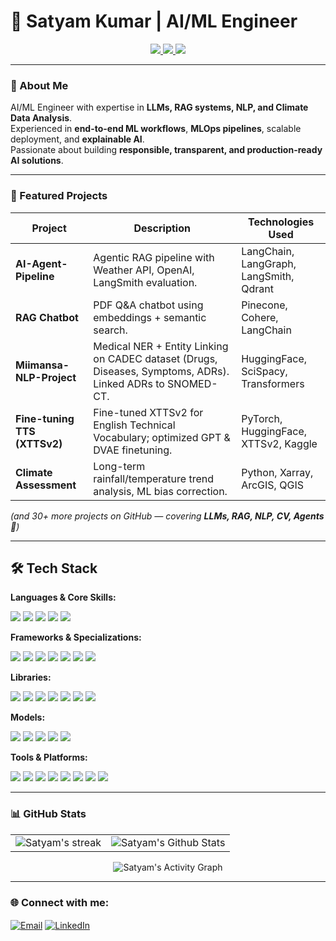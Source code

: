 # 🚀 Satyam Kumar | AI/ML Engineer  

<p align="center">
  <a href="https://www.linkedin.com/in/satyamkr07" target="_blank">
    <img src="https://img.shields.io/badge/LinkedIn-0077B5?style=for-the-badge&logo=linkedin&logoColor=white"/>
  </a>
  <a href="https://github.com/Satyam0775" target="_blank">
    <img src="https://img.shields.io/badge/GitHub-100000?style=for-the-badge&logo=github&logoColor=white"/>
  </a>
  <a href="https://satyam-kumar-iqyrpz0.gamma.site/" target="_blank">
    <img src="https://img.shields.io/badge/Portfolio-00A8E8?style=for-the-badge&logo=globe&logoColor=white"/>
  </a>
</p>

---

### 👋 About Me  

AI/ML Engineer with expertise in **LLMs, RAG systems, NLP, and Climate Data Analysis**.  
Experienced in **end-to-end ML workflows**, **MLOps pipelines**, scalable deployment, and **explainable AI**.  
Passionate about building **responsible, transparent, and production-ready AI solutions**.  

---

### 🚀 Featured Projects  

| Project | Description | Technologies Used |
|---|---|---|
| **AI-Agent-Pipeline** | Agentic RAG pipeline with Weather API, OpenAI, LangSmith evaluation. | LangChain, LangGraph, LangSmith, Qdrant |
| **RAG Chatbot** | PDF Q&A chatbot using embeddings + semantic search. | Pinecone, Cohere, LangChain |
| **Miimansa-NLP-Project** | Medical NER + Entity Linking on CADEC dataset (Drugs, Diseases, Symptoms, ADRs). Linked ADRs to SNOMED-CT. | HuggingFace, SciSpacy, Transformers |
| **Fine-tuning TTS (XTTSv2)** | Fine-tuned XTTSv2 for English Technical Vocabulary; optimized GPT & DVAE finetuning. | PyTorch, HuggingFace, XTTSv2, Kaggle |
| **Climate Assessment** | Long-term rainfall/temperature trend analysis, ML bias correction. | Python, Xarray, ArcGIS, QGIS |

*(and 30+ more projects on GitHub — covering **LLMs, RAG, NLP, CV, Agents** 🎯)*  

---

## 🛠️ Tech Stack  

**Languages & Core Skills:**  
<p>
  <img src="https://img.shields.io/badge/Python-3776AB?style=for-the-badge&logo=python&logoColor=white"/>
  <img src="https://img.shields.io/badge/Machine%20Learning-FF6F00?style=for-the-badge&logo=opsgenie&logoColor=white"/>
  <img src="https://img.shields.io/badge/Deep%20Learning-005CED?style=for-the-badge&logo=keras&logoColor=white"/>
  <img src="https://img.shields.io/badge/Generative%20AI-800080?style=for-the-badge&logo=openai&logoColor=white"/>
  <img src="https://img.shields.io/badge/Computer%20Vision-5C3EE8?style=for-the-badge"/>
</p>

**Frameworks & Specializations:**  
<p>
  <img src="https://img.shields.io/badge/LangChain-000000?style=for-the-badge&logo=chainlink&logoColor=white"/>
  <img src="https://img.shields.io/badge/LangGraph-FFB703?style=for-the-badge&logo=graphql&logoColor=white"/>
  <img src="https://img.shields.io/badge/LangSmith-0A9396?style=for-the-badge&logo=airtable&logoColor=white"/>
  <img src="https://img.shields.io/badge/HuggingFace-FEBA33?style=for-the-badge&logo=huggingface&logoColor=black"/>
  <img src="https://img.shields.io/badge/PyTorch-EE4C2C?style=for-the-badge&logo=pytorch&logoColor=white"/>
  <img src="https://img.shields.io/badge/TensorFlow-FF6F00?style=for-the-badge&logo=tensorflow&logoColor=white"/>
  <img src="https://img.shields.io/badge/Torchvision-009688?style=for-the-badge&logo=pytorch-lightning&logoColor=white"/>
</p>

**Libraries:**  
<p>
  <img src="https://img.shields.io/badge/NumPy-013243?style=for-the-badge&logo=numpy&logoColor=white"/>
  <img src="https://img.shields.io/badge/Pandas-150458?style=for-the-badge&logo=pandas&logoColor=white"/>
  <img src="https://img.shields.io/badge/Matplotlib-3776AB?style=for-the-badge&logo=matplotlib&logoColor=white"/>
  <img src="https://img.shields.io/badge/Scikit--learn-F7931E?style=for-the-badge&logo=scikit-learn&logoColor=white"/>
  <img src="https://img.shields.io/badge/OpenCV-5C3EE8?style=for-the-badge&logo=opencv&logoColor=white"/>
  <img src="https://img.shields.io/badge/Pillow-3670A0?style=for-the-badge&logo=python&logoColor=white"/>
  <img src="https://img.shields.io/badge/Xarray-FF6F00?style=for-the-badge&logo=anaconda&logoColor=white"/>
</p>

**Models:**  
<p>
  <img src="https://img.shields.io/badge/YOLOv5/v8-00A86B?style=for-the-badge&logo=github&logoColor=white"/>
  <img src="https://img.shields.io/badge/CNN-FF007F?style=for-the-badge&logo=tensorflow&logoColor=white"/>
  <img src="https://img.shields.io/badge/RCNN-FFA500?style=for-the-badge&logo=keras&logoColor=white"/>
  <img src="https://img.shields.io/badge/CLIP-0000FF?style=for-the-badge&logo=openai&logoColor=white"/>
  <img src="https://img.shields.io/badge/Vision--Language%20Models-9932CC?style=for-the-badge&logo=openai&logoColor=white"/>
</p>

**Tools & Platforms:**  
<p>
  <img src="https://img.shields.io/badge/Git-F05032?style=for-the-badge&logo=git&logoColor=white"/>
  <img src="https://img.shields.io/badge/Docker-2496ED?style=for-the-badge&logo=docker&logoColor=white"/>
  <img src="https://img.shields.io/badge/VS%20Code-007ACC?style=for-the-badge&logo=visual-studio-code&logoColor=white"/>
  <img src="https://img.shields.io/badge/Jupyter-F37626?style=for-the-badge&logo=Jupyter&logoColor=white"/>
  <img src="https://img.shields.io/badge/Google%20Cloud-4285F4?style=for-the-badge&logo=google-cloud&logoColor=white"/>
  <img src="https://img.shields.io/badge/ArcGIS-2E7D32?style=for-the-badge&logo=esri&logoColor=white"/>
  <img src="https://img.shields.io/badge/QGIS-589632?style=for-the-badge&logo=qgis&logoColor=white"/>
  <img src="https://img.shields.io/badge/CI/CD-FF5733?style=for-the-badge&logo=github-actions&logoColor=white"/>
</p>

---

### 📊 GitHub Stats  

<table align="center">
  <tr>
    <td align="center">
      <img src="https://github-readme-streak-stats-9m8ugfa77-denvercoder1.vercel.app/?user=Satyam0775&theme=monokai-metallian&hide_border=true" alt="Satyam's streak"/>
    </td>
    <td align="center">
      <img src="https://denvercoder1-github-readme-stats.vercel.app/api/?username=Satyam0775&show_icons=true&include_all_commits=true&count_private=true&theme=react&hide_border=true&bg_color=1F222E&title_color=F85D7F&icon_color=F8D866" alt="Satyam's Github Stats"/>
    </td>
  </tr>
</table>

<p align="center">
  <img src="https://github-readme-activity-graph.vercel.app/graph/?username=Satyam0775&bg_color=1F222E&color=F8D866&line=F85D7F&point=FFFFFF&hide_border=true" alt="Satyam's Activity Graph"/>
</p>

---

### 🌐 Connect with me:  
<p align="left">
<a href="mailto:Satyamrishav0013@gmail.com" target="_blank"><img align="center" src="https://img.shields.io/badge/Email-D14836?style=for-the-badge&logo=gmail&logoColor=white" alt="Email"/></a>
<a href="https://linkedin.com/in/satyamkr07" target="_blank"><img align="center" src="https://img.shields.io/badge/LinkedIn-0077B5?style=for-the-badge&logo=linkedin&logoColor=white" alt="LinkedIn"/></a>
</p>
